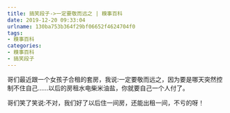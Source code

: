 ```yaml
---
title: 搞笑段子->一定要敬而远之 | 糗事百科
date: 2019-12-20 09:33:04
urlname: 130ba753b364f29bf06652f4624704f0
tags: 
- 糗事百科
categories:
- 糗事百科
- 搞笑段子
---
```

哥们最近跟一个女孩子合租的套房，我说:一定要敬而远之，因为要是哪天突然控制不住自己……以后的房租水电柴米油盐，你就要自己一个人付了。

哥们笑了笑说:不对，我们好了以后住一间房，还能出租一间，不亏的呀！


